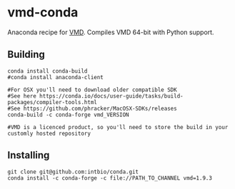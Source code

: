 # vmd-conda

Anaconda recipe for [VMD](http://www.ks.uiuc.edu/Research/vmd/).
Compiles VMD 64-bit with Python support.



## Building 
```
conda install conda-build
#conda install anaconda-client

#For OSX you'll need to download older compatible SDK
#See here https://conda.io/docs/user-guide/tasks/build-packages/compiler-tools.html
#See https://github.com/phracker/MacOSX-SDKs/releases
conda-build -c conda-forge vmd_VERSION

#VMD is a licenced product, so you'll need to store the build in your customly hosted repository

```


## Installing 

```
git clone git@github.com:intbio/conda.git
conda install -c conda-forge -c file://PATH_TO_CHANNEL vmd=1.9.3
```
